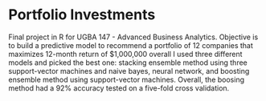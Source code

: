 # Portfolio Investments
Final project in R for UGBA 147 - Advanced Business Analytics.
Objective is to build a predictive model to recommend a portfolio of 12 companies that maximizes 12-month return of $1,000,000 overall
I used three different models and picked the best one: stacking ensemble method using three support-vector machines and naive bayes, neural network, and boosting ensemble method using support-vector machines. Overall, the boosing method had a 92% accuracy tested on a five-fold cross validation.
